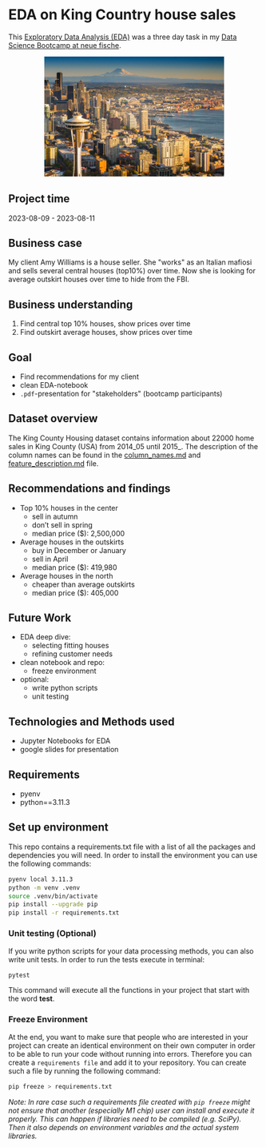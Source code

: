 # EDA on King Country house sales

This [Exploratory Data Analysis (EDA)](./02_eda/EDA_seattle_houses_not_cleaned.ipynb) was a three day task in my [Data Science Bootcamp at neue fische](https://www.neuefische.de/bootcamp/data-science). 

<div style="text-align: center;">
  <img src="./03_images/overview_Seattle.jpg" title="Seattle overview" class="center" width="360">
</div>

## Project time

2023-08-09 - 2023-08-11

## Business case

My client Amy Williams is a house seller. She "works" as an Italian mafiosi and sells several central houses (top10%) over time. Now she is looking for average outskirt houses over time to hide from the FBI.

## Business understanding

1. Find central top 10% houses, show prices over time
2. Find outskirt average houses, show prices over time

## Goal

* Find recommendations for my client
* clean EDA-notebook
* `.pdf`-presentation for "stakeholders" (bootcamp participants)

## Dataset overview

The King County Housing dataset contains information about 22000 home sales in King County (USA) from 2014_05 until 2015_. The description of the column names can be found in the [column_names.md](./00_prep/column_names.md) and [feature_description.md](./00_prep/feature_description.md) file.

## Recommendations and findings

* Top 10% houses in the center
  * sell in autumn
  * don’t sell in spring
  * median price ($): 2,500,000
* Average houses in the outskirts
  * buy in December or January
  * sell in April
  * median price ($): 419,980
* Average houses in the north
  * cheaper than average outskirts
  * median price ($): 405,000

## Future Work

* EDA deep dive:
  * selecting fitting houses
  * refining customer needs
* clean notebook and repo:
  * freeze environment
* optional:
  * write python scripts
  * unit testing

## Technologies and Methods used

* Jupyter Notebooks for EDA
* google slides for presentation

## Requirements

* pyenv
* python==3.11.3

## Set up environment

This repo contains a requirements.txt file with a list of all the packages and dependencies you will need.
In order to install the environment you can use the following commands:

```bash
pyenv local 3.11.3
python -m venv .venv
source .venv/bin/activate
pip install --upgrade pip
pip install -r requirements.txt
```

### Unit testing (Optional)

If you write python scripts for your data processing methods, you can also write unit tests. In order to run the tests execute in terminal:

```bash
pytest
```

This command will execute all the functions in your project that start with the word **test**.

### Freeze Environment

At the end, you want to make sure that people who are interested in your project can create an identical environment on their own computer in order to be able to run your code without running into errors. Therefore you can create a `requirements file` and add it to your repository. You can create such a file by running the following command:

```bash
pip freeze > requirements.txt
```

*Note: In rare case such a requirements file created with `pip freeze` might not ensure that another (especially M1 chip) user can install and execute it properly. This can happen if libraries need to be compiled (e.g. SciPy). Then it also depends on environment variables and the actual system libraries.*
